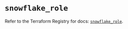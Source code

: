 # `snowflake_role`

Refer to the Terraform Registry for docs: [`snowflake_role`](https://registry.terraform.io/providers/snowflake-labs/snowflake/0.98.0/docs/resources/role).
